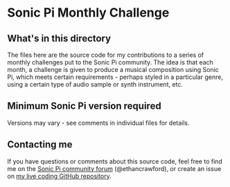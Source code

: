 # Sonic Pi Monthly Challenge

## What's in this directory
The files here are the source code for my contributions to a series of monthly challenges put to the Sonic Pi community. The idea is that each month, a challenge is given to produce a musical composition using Sonic Pi, which meets certain requirements - perhaps styled in a particular genre, using a certain type of audio sample or synth instrument, etc.

## Minimum Sonic Pi version required
Versions may vary - see comments in individual files for details.

## Contacting me
If you have questions or comments about this source code, feel free to find me on the [Sonic Pi community forum](https://in-thread.sonic-pi.net) (@ethancrawford), or create an issue on [my live coding GitHub repository](https://github.com/ethancrawford/live-coding).
